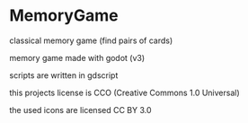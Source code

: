 # MemoryGame


classical memory game (find pairs of cards)

memory game made with godot (v3)

scripts are written in gdscript

this projects license is CCO (Creative Commons 1.0 Universal)

the used icons are licensed CC BY 3.0